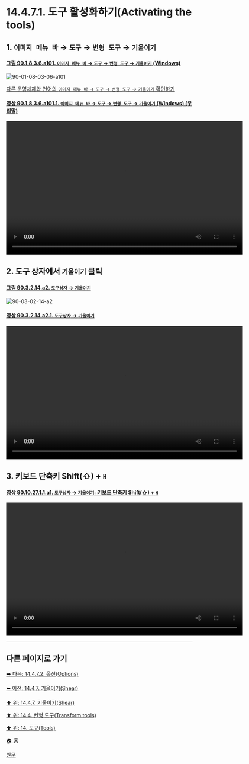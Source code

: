 # 14.4.7.1. 도구 활성화하기(Activating the tools)

<a id="14-04-07-01-s1"></a>

## 1. `이미지 메뉴 바` → `도구` → `변형 도구` → `기울이기`

<a id="90-01-08-03-06-a101"></a>

#### [그림 90.1.8.3.6.a101. `이미지 메뉴 바` → `도구` → `변형 도구` → `기울이기` (Windows)](./90-01-08-03-06-shear.md#90-01-08-03-06-a101)
![90-01-08-03-06-a101](https://github.com/wonder13662/gimp/assets/15767104/5425d8ab-07fb-499e-98cd-580e146cf1ec)

[다른 운영체제와 언어의 `이미지 메뉴 바` → `도구` → `변형 도구` → `기울이기` 확인하기](./90-01-08-03-06-shear.md#90-01-08-03-06-a102)

<a id="90-01-08-03-06-a101-01"></a>

#### [영상 90.1.8.3.6.a101.1. `이미지 메뉴 바` → `도구` → `변형 도구` → `기울이기` (Windows) (우리말)](./90-01-08-03-06-shear.md#90-01-08-03-06-a101-01)
<video controls="controls" width="640" height="360" src="https://github.com/wonder13662/gimp/assets/15767104/2ab3b342-3f81-4bae-a7da-d7578f33b358"></video>

<a id="14-04-07-01-s2"></a>

## 2. 도구 상자에서 `기울이기` 클릭

<a id="90-03-02-14-a2"></a>

#### [그림 90.3.2.14.a2. `도구상자` → `기울이기`](./90-03-02-14-shear.md#90-03-02-14-a2)
![90-03-02-14-a2](https://github.com/wonder13662/gimp/assets/15767104/00c29967-ab01-418f-9a96-44a4d4f306a5)

<a id="90-03-02-14-a2-01"></a>

#### [영상 90.3.2.14.a2.1. `도구상자` → `기울이기`](./90-03-02-14-shear.md#90-03-02-14-a2-01)
<video controls="controls" width="640" height="360" src="https://github.com/wonder13662/gimp/assets/15767104/f85e6949-2fc7-4e54-a86a-ce819ebb3204"></video>

<a id="14-04-07-01-s3"></a>

## 3. 키보드 단축키 Shift(⇧) + `H`

<a id="90-10-27-01-01-a1"></a>

#### [영상 90.10.27.1.1.a1. `도구상자` → `기울이기`: 키보드 단축키 Shift(⇧) + `H`](./90-10-27-01-01-shift_h.md#90-10-27-01-01-a1)
<video controls="controls" width="640" height="360" src="https://github.com/wonder13662/gimp/assets/15767104/1983506f-4d40-4c1d-b402-f8227392d104"></video>

***

## 다른 페이지로 가기

[➡️ 다음: 14.4.7.2. 옵션(Options)](./14-04-07-02-options.md)

[⬅️ 이전: 14.4.7. 기울이기(Shear)](./14-04-07-00-shear.md)

[⬆️ 위: 14.4.7. 기울이기(Shear)](./14-04-07-00-shear.md)

[⬆️ 위: 14.4. 변형 도구(Transform tools)](./14-04-00-transform-tools.md)

[⬆️ 위: 14. 도구(Tools)](./14-00-tools.md)

[🏠 홈](./00-home.md)

[원문](https://docs.gimp.org/2.10/ko/gimp-tool-shear.html#idm15552)